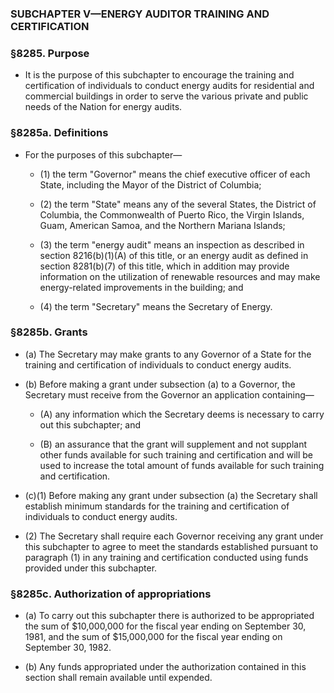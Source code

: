 ### SUBCHAPTER V—ENERGY AUDITOR TRAINING AND CERTIFICATION

### §8285. Purpose
* It is the purpose of this subchapter to encourage the training and certification of individuals to conduct energy audits for residential and commercial buildings in order to serve the various private and public needs of the Nation for energy audits.

### §8285a. Definitions
* For the purposes of this subchapter—

  * (1) the term "Governor" means the chief executive officer of each State, including the Mayor of the District of Columbia;

  * (2) the term "State" means any of the several States, the District of Columbia, the Commonwealth of Puerto Rico, the Virgin Islands, Guam, American Samoa, and the Northern Mariana Islands;

  * (3) the term "energy audit" means an inspection as described in section 8216(b)(1)(A) of this title, or an energy audit as defined in section 8281(b)(7) of this title, which in addition may provide information on the utilization of renewable resources and may make energy-related improvements in the building; and

  * (4) the term "Secretary" means the Secretary of Energy.

### §8285b. Grants
* (a) The Secretary may make grants to any Governor of a State for the training and certification of individuals to conduct energy audits.

* (b) Before making a grant under subsection (a) to a Governor, the Secretary must receive from the Governor an application containing—

  * (A) any information which the Secretary deems is necessary to carry out this subchapter; and

  * (B) an assurance that the grant will supplement and not supplant other funds available for such training and certification and will be used to increase the total amount of funds available for such training and certification.


* (c)(1) Before making any grant under subsection (a) the Secretary shall establish minimum standards for the training and certification of individuals to conduct energy audits.

* (2) The Secretary shall require each Governor receiving any grant under this subchapter to agree to meet the standards established pursuant to paragraph (1) in any training and certification conducted using funds provided under this subchapter.

### §8285c. Authorization of appropriations
* (a) To carry out this subchapter there is authorized to be appropriated the sum of $10,000,000 for the fiscal year ending on September 30, 1981, and the sum of $15,000,000 for the fiscal year ending on September 30, 1982.

* (b) Any funds appropriated under the authorization contained in this section shall remain available until expended.